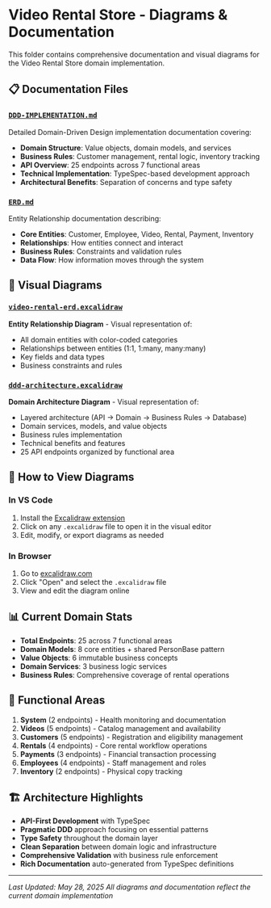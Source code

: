 # Video Rental Store - Diagrams & Documentation

This folder contains comprehensive documentation and visual diagrams for the Video Rental Store domain implementation.

## 📋 Documentation Files

### [`DDD-IMPLEMENTATION.md`](./DDD-IMPLEMENTATION.md)

Detailed Domain-Driven Design implementation documentation covering:

- **Domain Structure**: Value objects, domain models, and services
- **Business Rules**: Customer management, rental logic, inventory tracking
- **API Overview**: 25 endpoints across 7 functional areas
- **Technical Implementation**: TypeSpec-based development approach
- **Architectural Benefits**: Separation of concerns and type safety

### [`ERD.md`](./ERD.md)

Entity Relationship documentation describing:

- **Core Entities**: Customer, Employee, Video, Rental, Payment, Inventory
- **Relationships**: How entities connect and interact
- **Business Rules**: Constraints and validation rules
- **Data Flow**: How information moves through the system

## 🎨 Visual Diagrams

### [`video-rental-erd.excalidraw`](./video-rental-erd.excalidraw)

**Entity Relationship Diagram** - Visual representation of:

- All domain entities with color-coded categories
- Relationships between entities (1:1, 1:many, many:many)
- Key fields and data types
- Business constraints and rules

### [`ddd-architecture.excalidraw`](./ddd-architecture.excalidraw)

**Domain Architecture Diagram** - Visual representation of:

- Layered architecture (API → Domain → Business Rules → Database)
- Domain services, models, and value objects
- Business rules implementation
- Technical benefits and features
- 25 API endpoints organized by functional area

## 🔧 How to View Diagrams

### In VS Code

1. Install the [Excalidraw extension](https://marketplace.visualstudio.com/items?itemName=pomdtr.excalidraw-editor)
2. Click on any `.excalidraw` file to open it in the visual editor
3. Edit, modify, or export diagrams as needed

### In Browser

1. Go to [excalidraw.com](https://excalidraw.com)
2. Click "Open" and select the `.excalidraw` file
3. View and edit the diagram online

## 📊 Current Domain Stats

- **Total Endpoints**: 25 across 7 functional areas
- **Domain Models**: 8 core entities + shared PersonBase pattern
- **Value Objects**: 6 immutable business concepts
- **Domain Services**: 3 business logic services
- **Business Rules**: Comprehensive coverage of rental operations

## 🎯 Functional Areas

1. **System** (2 endpoints) - Health monitoring and documentation
2. **Videos** (5 endpoints) - Catalog management and availability
3. **Customers** (5 endpoints) - Registration and eligibility management
4. **Rentals** (4 endpoints) - Core rental workflow operations
5. **Payments** (3 endpoints) - Financial transaction processing
6. **Employees** (4 endpoints) - Staff management and roles
7. **Inventory** (2 endpoints) - Physical copy tracking

## 🏗️ Architecture Highlights

- **API-First Development** with TypeSpec
- **Pragmatic DDD** approach focusing on essential patterns
- **Type Safety** throughout the domain layer
- **Clean Separation** between domain logic and infrastructure
- **Comprehensive Validation** with business rule enforcement
- **Rich Documentation** auto-generated from TypeSpec definitions

---

_Last Updated: May 28, 2025_
_All diagrams and documentation reflect the current domain implementation_
